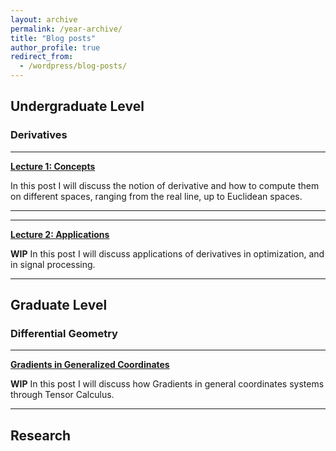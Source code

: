 ```yaml
---
layout: archive
permalink: /year-archive/
title: "Blog posts"
author_profile: true
redirect_from:
  - /wordpress/blog-posts/
---
```


## Undergraduate Level

### Derivatives

---
**[Lecture 1: Concepts](https://eddardd.github.io/posts/calculus/undergrad/lec1)**

In this post I will discuss the notion of derivative and how to compute them on different spaces, ranging from the real line, up to Euclidean spaces.

---

---
**[Lecture 2: Applications](https://eddardd.github.io/posts/calculus/undergrad/lec2)**

__WIP__ In this post I will discuss applications of derivatives in optimization, and in signal processing.

---

## Graduate Level

### Differential Geometry

---
**[Gradients in Generalized Coordinates](https://eddardd.github.io/posts/calculus/graduate/lec1)**

__WIP__ In this post I will discuss how Gradients in general coordinates systems through Tensor Calculus.

---

## Research
